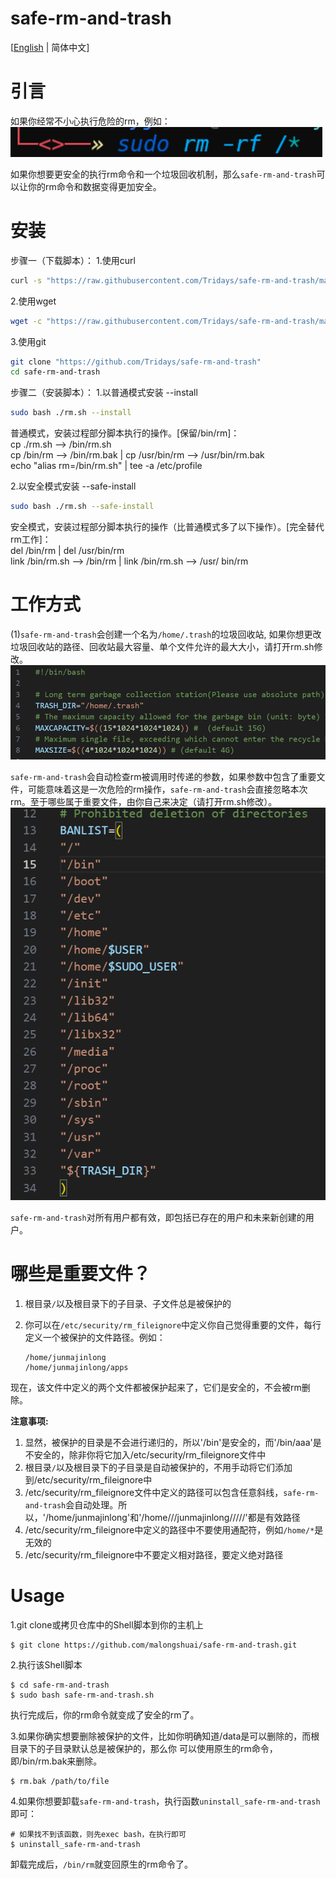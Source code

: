 # safe-rm-and-trash

[[English](https://github.com/malongshuai/safe-rm-and-trash/blob/master/README.md) | 简体中文]
# 引言
如果你经常不小心执行危险的rm，例如：
![alt text](https://github.com/Tridays/safe-rm-and-trash/blob/main/01.png?raw=true)

如果你想要更安全的执行rm命令和一个垃圾回收机制，那么`safe-rm-and-trash`可以让你的rm命令和数据变得更加安全。

# 安装
步骤一（下载脚本）：
1.使用curl
```bash
curl -s "https://raw.githubusercontent.com/Tridays/safe-rm-and-trash/main/rm.sh" -o ~/rm.sh
```
2.使用wget
```bash
wget -c "https://raw.githubusercontent.com/Tridays/safe-rm-and-trash/main/rm.sh"
```
3.使用git
```bash
git clone "https://github.com/Tridays/safe-rm-and-trash"
cd safe-rm-and-trash
```
步骤二（安装脚本）：
1.以普通模式安装 --install
```bash
sudo bash ./rm.sh --install
```
普通模式，安装过程部分脚本执行的操作。[保留/bin/rm]： <br />
cp ./rm.sh --> /bin/rm.sh <br />
cp /bin/rm --> /bin/rm.bak | cp /usr/bin/rm --> /usr/bin/rm.bak<br />
echo "alias rm=/bin/rm.sh" | tee -a /etc/profile <br />

2.以安全模式安装 --safe-install
```bash
sudo bash ./rm.sh --safe-install
```
安全模式，安装过程部分脚本执行的操作（比普通模式多了以下操作）。[完全替代rm工作]： <br />
del /bin/rm | del /usr/bin/rm <br />
link /bin/rm.sh --> /bin/rm | link /bin/rm.sh --> /usr/ bin/rm<br />


# 工作方式
(1)`safe-rm-and-trash`会创建一个名为`/home/.trash`的垃圾回收站, 如果你想更改垃圾回收站的路径、回收站最大容量、单个文件允许的最大大小，请打开rm.sh修改。
![alt text](https://github.com/Tridays/safe-rm-and-trash/blob/main/02.png?raw=true)

`safe-rm-and-trash`会自动检查rm被调用时传递的参数，如果参数中包含了重要文件，可能意味着这是一次危险的rm操作，`safe-rm-and-trash`会直接忽略本次rm。至于哪些属于重要文件，由你自己来决定（请打开rm.sh修改）。
![alt text](https://github.com/Tridays/safe-rm-and-trash/blob/main/03.png?raw=true)

`safe-rm-and-trash`对所有用户都有效，即包括已存在的用户和未来新创建的用户。



# 哪些是重要文件？

1. 根目录`/`以及根目录下的子目录、子文件总是被保护的
2. 你可以在`/etc/security/rm_fileignore`中定义你自己觉得重要的文件，每行定义一个被保护的文件路径。例如：

    ```
    /home/junmajinlong
    /home/junmajinlong/apps
    ```

现在，该文件中定义的两个文件都被保护起来了，它们是安全的，不会被rm删除。

**注意事项:**

1. 显然，被保护的目录是不会进行递归的，所以'/bin'是安全的，而'/bin/aaa'是不安全的，除非你将它加入/etc/security/rm_fileignore文件中
2. 根目录`/`以及根目录下的子目录是自动被保护的，不用手动将它们添加到/etc/security/rm_fileignore中
3. /etc/security/rm_fileignore文件中定义的路径可以包含任意斜线，`safe-rm-and-trash`会自动处理。所以，'/home/junmajinlong'和'/home///junmajinlong/////'都是有效路径
4. /etc/security/rm_fileignore中定义的路径中不要使用通配符，例如`/home/*`是无效的
5. /etc/security/rm_fileignore中不要定义相对路径，要定义绝对路径

# Usage

1.git clone或拷贝仓库中的Shell脚本到你的主机上

```
$ git clone https://github.com/malongshuai/safe-rm-and-trash.git
```

2.执行该Shell脚本

```
$ cd safe-rm-and-trash
$ sudo bash safe-rm-and-trash.sh
```

执行完成后，你的rm命令就变成了安全的rm了。

3.如果你确实想要删除被保护的文件，比如你明确知道/data是可以删除的，而根目录下的子目录默认总是被保护的，那么你 可以使用原生的rm命令，即/bin/rm.bak来删除。

```
$ rm.bak /path/to/file
```

4.如果你想要卸载`safe-rm-and-trash`，执行函数`uninstall_safe-rm-and-trash`即可：

```
# 如果找不到该函数，则先exec bash，在执行即可
$ uninstall_safe-rm-and-trash
```

卸载完成后，`/bin/rm`就变回原生的rm命令了。
